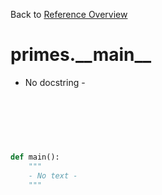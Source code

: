 
Back to [Reference Overview](https://github.com/pyrustic/primes/blob/master/docs/reference)

# primes.\_\_main\_\_

- No docstring -

<br>


```python

```

<br>

```python

def main():
    """
    - No text -
    """

```

